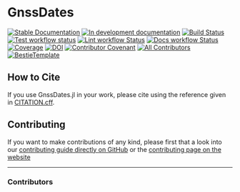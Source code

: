 # GnssDates

[![Stable Documentation](https://img.shields.io/badge/docs-stable-blue.svg)](https://nandoconde.github.io/GnssDates.jl/stable)
[![In development documentation](https://img.shields.io/badge/docs-dev-blue.svg)](https://nandoconde.github.io/GnssDates.jl/dev)
[![Build Status](https://github.com/nandoconde/GnssDates.jl/workflows/Test/badge.svg)](https://github.com/nandoconde/GnssDates.jl/actions)
[![Test workflow status](https://github.com/nandoconde/GnssDates.jl/actions/workflows/Test.yml/badge.svg?branch=main)](https://github.com/nandoconde/GnssDates.jl/actions/workflows/Test.yml?query=branch%3Amain)
[![Lint workflow Status](https://github.com/nandoconde/GnssDates.jl/actions/workflows/Lint.yml/badge.svg?branch=main)](https://github.com/nandoconde/GnssDates.jl/actions/workflows/Lint.yml?query=branch%3Amain)
[![Docs workflow Status](https://github.com/nandoconde/GnssDates.jl/actions/workflows/Docs.yml/badge.svg?branch=main)](https://github.com/nandoconde/GnssDates.jl/actions/workflows/Docs.yml?query=branch%3Amain)
[![Coverage](https://codecov.io/gh/nandoconde/GnssDates.jl/branch/main/graph/badge.svg)](https://codecov.io/gh/nandoconde/GnssDates.jl)
[![DOI](https://zenodo.org/badge/DOI/FIXME)](https://doi.org/FIXME)
[![Contributor Covenant](https://img.shields.io/badge/Contributor%20Covenant-2.1-4baaaa.svg)](CODE_OF_CONDUCT.md)
[![All Contributors](https://img.shields.io/github/all-contributors/nandoconde/GnssDates.jl?labelColor=5e1ec7&color=c0ffee&style=flat-square)](#contributors)
[![BestieTemplate](https://img.shields.io/endpoint?url=https://raw.githubusercontent.com/JuliaBesties/BestieTemplate.jl/main/docs/src/assets/badge.json)](https://github.com/JuliaBesties/BestieTemplate.jl)

## How to Cite

If you use GnssDates.jl in your work, please cite using the reference given in [CITATION.cff](https://github.com/nandoconde/GnssDates.jl/blob/main/CITATION.cff).

## Contributing

If you want to make contributions of any kind, please first that a look into our [contributing guide directly on GitHub](docs/src/90-contributing.md) or the [contributing page on the website](https://nandoconde.github.io/GnssDates.jl/dev/90-contributing/)

---

### Contributors

<!-- ALL-CONTRIBUTORS-LIST:START - Do not remove or modify this section -->
<!-- prettier-ignore-start -->
<!-- markdownlint-disable -->

<!-- markdownlint-restore -->
<!-- prettier-ignore-end -->

<!-- ALL-CONTRIBUTORS-LIST:END -->
